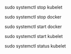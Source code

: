 sudo systemctl stop kubelet 
 

sudo systemctl stop docker 
 

sudo systemctl start docker
 

sudo systemctl start kubelet 

 

sudo systemctl status kubelet 
